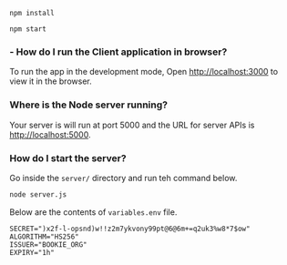 `npm install`

`npm start`

### - How do I run the Client application in browser?

To run the app in the development mode,
Open [http://localhost:3000](http://localhost:3000) to view it in the browser.

### Where is the Node server running?

Your server is will run at port 5000 and the URL for server APIs is [http://localhost:5000](http://localhost:5000).

### How do I start the server?

Go inside the `server/` directory and run teh command below.

```bash
node server.js
```

Below are the contents of `variables.env` file.

```
SECRET=")x2f-l-opsnd)w!!z2m7ykvony99pt@6@6m+=q2uk3%w8*7$ow"
ALGORITHM="HS256"
ISSUER="BOOKIE_ORG"
EXPIRY="1h"
```
